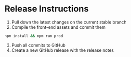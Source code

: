 # Release Instructions

1. Pull down the latest changes on the current stable branch
2. Compile the front-end assets and commit them

```zsh
npm install && npm run prod
```

3. Push all commits to GitHub
4. Create a new GitHub release with the release notes

